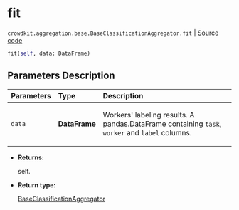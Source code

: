 # fit
`crowdkit.aggregation.base.BaseClassificationAggregator.fit` | [Source code](https://github.com/Toloka/crowd-kit/blob/v1.2.1/crowdkit/aggregation/base/__init__.py#L28)

```python
fit(self, data: DataFrame)
```

## Parameters Description

| Parameters | Type | Description |
| :----------| :----| :-----------|
`data`|**DataFrame**|<p>Workers&#x27; labeling results. A pandas.DataFrame containing `task`, `worker` and `label` columns.</p>

* **Returns:**

  self.

* **Return type:**

  [BaseClassificationAggregator](crowdkit.aggregation.base.BaseClassificationAggregator.md)
